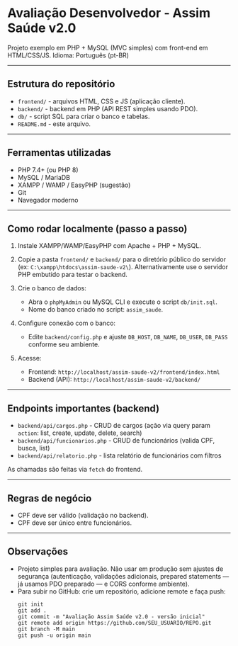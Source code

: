 # Avaliação Desenvolvedor - Assim Saúde v2.0

Projeto exemplo em PHP + MySQL (MVC simples) com front-end em HTML/CSS/JS.
Idioma: Português (pt-BR)

---

## Estrutura do repositório

- `frontend/` - arquivos HTML, CSS e JS (aplicação cliente).
- `backend/` - backend em PHP (API REST simples usando PDO).
- `db/` - script SQL para criar o banco e tabelas.
- `README.md` - este arquivo.

---

## Ferramentas utilizadas

- PHP 7.4+ (ou PHP 8)
- MySQL / MariaDB
- XAMPP / WAMP / EasyPHP (sugestão)
- Git
- Navegador moderno

---

## Como rodar localmente (passo a passo)

1. Instale XAMPP/WAMP/EasyPHP com Apache + PHP + MySQL.
2. Copie a pasta `frontend/` e `backend/` para o diretório público do servidor (ex: `C:\xampp\htdocs\assim-saude-v2\`).
   Alternativamente use o servidor PHP embutido para testar o backend.

3. Crie o banco de dados:
   - Abra o `phpMyAdmin` ou MySQL CLI e execute o script `db/init.sql`.
   - Nome do banco criado no script: `assim_saude`.

4. Configure conexão com o banco:
   - Edite `backend/config.php` e ajuste `DB_HOST`, `DB_NAME`, `DB_USER`, `DB_PASS` conforme seu ambiente.

5. Acesse:
   - Frontend: `http://localhost/assim-saude-v2/frontend/index.html`
   - Backend (API): `http://localhost/assim-saude-v2/backend/`

---

## Endpoints importantes (backend)

- `backend/api/cargos.php` - CRUD de cargos (ação via query param `action`: list, create, update, delete, search)
- `backend/api/funcionarios.php` - CRUD de funcionários (valida CPF, busca, list)
- `backend/api/relatorio.php` - lista relatório de funcionários com filtros

As chamadas são feitas via `fetch` do frontend.

---

## Regras de negócio

- CPF deve ser válido (validação no backend).
- CPF deve ser único entre funcionários.

---

## Observações

- Projeto simples para avaliação. Não usar em produção sem ajustes de segurança (autenticação, validações adicionais, prepared statements — já usamos PDO preparado — e CORS conforme ambiente).
- Para subir no GitHub: crie um repositório, adicione remote e faça push:
  ```
  git init
  git add .
  git commit -m "Avaliação Assim Saúde v2.0 - versão inicial"
  git remote add origin https://github.com/SEU_USUARIO/REPO.git
  git branch -M main
  git push -u origin main
  ```


